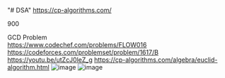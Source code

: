 "# DSA" 
https://cp-algorithms.com/

900

GCD Problem  
https://www.codechef.com/problems/FLOW016
https://codeforces.com/problemset/problem/1617/B  
https://youtu.be/utZcJ0leZ_g 
https://cp-algorithms.com/algebra/euclid-algorithm.html
![image](https://user-images.githubusercontent.com/84795217/148494624-2355a999-161d-4353-b6fd-1fc79f81c298.png)
![image](https://user-images.githubusercontent.com/84795217/148503803-b7290ab4-32ac-4f0f-80d0-b7036e65f011.png)


